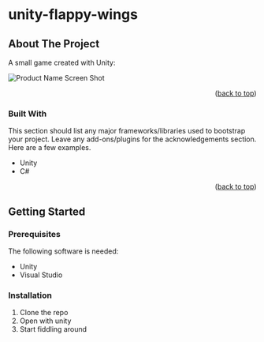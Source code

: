 # unity-flappy-wings
<!-- ABOUT THE PROJECT -->
## About The Project
A small game created with Unity:

![Product Name Screen Shot](https://github.com/SteveJonk/unity-flappy-wings/assets/33755008/69e4ae8d-d969-497a-bd84-42b2cae12390)


<p align="right">(<a href="#">back to top</a>)</p>



### Built With

This section should list any major frameworks/libraries used to bootstrap your project. Leave any add-ons/plugins for the acknowledgements section. Here are a few examples.

* Unity
* C#

<p align="right">(<a href="#">back to top</a>)</p>

<!-- GETTING STARTED -->
## Getting Started

### Prerequisites

The following software is needed:
* Unity
* Visual Studio

### Installation

1. Clone the repo
2. Open with unity
3. Start fiddling around

